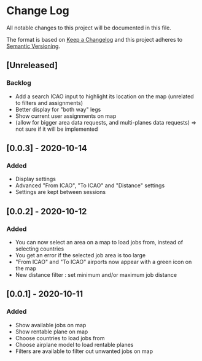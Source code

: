 # Change Log
All notable changes to this project will be documented in this file.

The format is based on [Keep a Changelog](http://keepachangelog.com/)
and this project adheres to [Semantic Versioning](http://semver.org/).



## [Unreleased]

### Backlog
- Add a search ICAO input to highlight its location on the map (unrelated to filters and assignments)
- Better display for "both way" legs
- Show current user assignments on map
- (allow for bigger area data requests, and multi-planes data requests) => not sure if it will be implemented 



## [0.0.3] - 2020-10-14

### Added
- Display settings
- Advanced "From ICAO", "To ICAO" and "Distance" settings
- Settings are kept between sessions



## [0.0.2] - 2020-10-12

### Added
- You can now select an area on a map to load jobs from, instead of selecting countries
- You get an error if the selected job area is too large
- "From ICAO" and "To ICAO" airports now appear with a green icon on the map
- New distance filter : set minimum and/or maximum job distance



## [0.0.1] - 2020-10-11

### Added
- Show available jobs on map
- Show rentable plane on map
- Choose countries to load jobs from
- Choose airplane model to load rentable planes
- Filters are available to filter out unwanted jobs on map